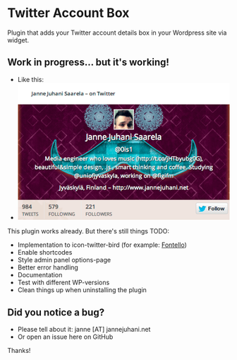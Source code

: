 # Twitter Account Box

Plugin that adds your Twitter account details box in your Wordpress site via widget.

## Work in progress... but it's working!

* Like this:
* ![Image](public/images/twitteraccountbox-example.png?raw=true)

This plugin works already. But there's still things TODO:

* Implementation to icon-twitter-bird (for example: [Fontello](http://fontello.com/))
* Enable shortcodes
* Style admin panel options-page
* Better error handling
* Documentation
* Test with different WP-versions
* Clean things up when uninstalling the plugin

## Did you notice a bug?
* Please tell about it: janne [AT] jannejuhani.net
* Or open an issue here on GitHub

Thanks!